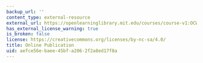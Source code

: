 ```yaml
---
backup_url: ''
content_type: external-resource
external_url: https://openlearninglibrary.mit.edu/courses/course-v1:OCW+Pre-7.01+1T2020/about
has_external_license_warning: true
is_broken: false
license: https://creativecommons.org/licenses/by-nc-sa/4.0/
title: Online Publication
uid: aefce56e-baee-45bf-a206-2f2a8ed17f8a
---
```

